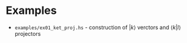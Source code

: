 # Examples

  - `examples/ex01_ket_proj.hs` - construction of $|k\rangle$ verctors and $\langle k | l \rangle$ projectors
